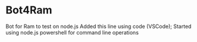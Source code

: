 # Bot4Ram
Bot for Ram to test on node.js
Added this line using code (VSCode); Started using node.js powershell for command line operations

